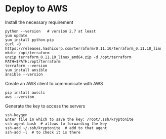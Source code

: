 # Deploy to AWS

Install the necessary requirement
```console
python --version   # version 2.7 at least
yum update
yum install python-pip
curl -O https://releases.hashicorp.com/terraform/0.11.10/terraform_0.11.10_linux_amd64.zip
mkdir /opt/terraform
unzip terraform_0.11.10_linux_amd64.zip -d /opt/terraform
PATH=$PATH:/opt/terraform
terraform --version
yum install ansible
ansible --version
```

Create an AWS client to communicate with AWS
```console
pip install awscli
aws --version
```

Generate the key to access the servers
```console
ssh-keygen
Enter file in which to save the key: /root/.ssh/kryptonite
ssh-agent bash  # allows to forwarding the key
ssh-add ~/.ssh/kryptonite  # add to that agent
ssh-add -l  # to check it is there
